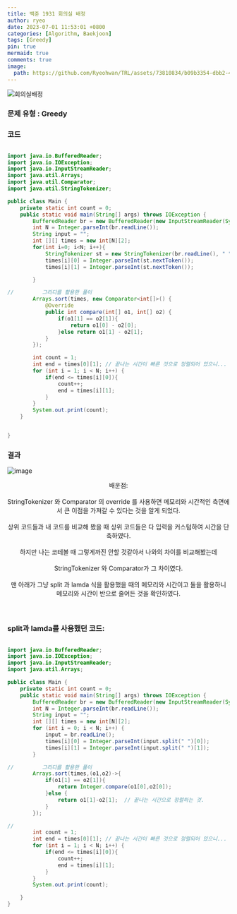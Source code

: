 ```yaml
---
title: 백준 1931 회의실 배정
author: ryeo
date: 2023-07-01 11:53:01 +0800
categories: [Algorithm, Baekjoon]
tags: [Greedy]
pin: true
mermaid: true
comments: true
image:
  path: https://github.com/Ryeohwan/TRL/assets/73810834/b09b3354-dbb2-4fef-807d-12836744f6d1
---
```


![회의실배정](https://github.com/Ryeohwan/TRL/assets/73810834/7da3e516-aa68-465e-b218-d20786ee2c70)

### 문제 유형 : Greedy

### 코드

```java

import java.io.BufferedReader;
import java.io.IOException;
import java.io.InputStreamReader;
import java.util.Arrays;
import java.util.Comparator;
import java.util.StringTokenizer;

public class Main {
    private static int count = 0;
    public static void main(String[] args) throws IOException {
        BufferedReader br = new BufferedReader(new InputStreamReader(System.in));
        int N = Integer.parseInt(br.readLine());
        String input = "";
        int [][] times = new int[N][2];
        for(int i=0; i<N; i++){
            StringTokenizer st = new StringTokenizer(br.readLine(), " ");
            times[i][0] = Integer.parseInt(st.nextToken());
            times[i][1] = Integer.parseInt(st.nextToken());

        }

//         그리디를 활용한 풀이
        Arrays.sort(times, new Comparator<int[]>() {
            @Override
            public int compare(int[] o1, int[] o2) {
                if(o1[1] == o2[1]){
                    return o1[0] - o2[0];
                }else return o1[1] - o2[1];
            }
        });

        int count = 1;
        int end = times[0][1]; // 끝나는 시간이 빠른 것으로 정렬되어 있으니...
        for (int i = 1; i < N; i++) {
            if(end <= times[i][0]){
                count++;
                end = times[i][1];
            }
        }
        System.out.print(count);
    }


}

```

### 결과

![image](https://github.com/Ryeohwan/TRL/assets/73810834/73f2edf1-e07e-4c7f-bd8e-383b5cd90c12)

<center>
배운점:
<br>
<br>
StringTokenizer 와 Comparator 의 override 를 사용하면 메모리와 시간적인 측면에서 큰 이점을 가져갈 수 있다는 것을 알게 되었다.
<br>
<br>
상위 코드들과 내 코드를 비교해 봤을 때 상위 코드들은 다 입력을 커스텀하여 시간을 단축하였다.
<br>
<br>
하지만 나는 코테볼 때 그렇게까진 안할 것같아서 나와의 차이를 비교해봤는데
<br>
<br>
StringTokenizer 와 Comparator가 그 차이였다.
<br>
<br>
맨 아래가 그냥 split 과 lamda 식을 활용했을 때의 메모리와 시간이고 둘을 활용하니 메모리와 시간이 반으로 줄어든 것을 확인하였다.

</center>

<br>
<br>

### split과 lamda를 사용했던 코드:

```java

import java.io.BufferedReader;
import java.io.IOException;
import java.io.InputStreamReader;
import java.util.Arrays;

public class Main {
    private static int count = 0;
    public static void main(String[] args) throws IOException {
        BufferedReader br = new BufferedReader(new InputStreamReader(System.in));
        int N = Integer.parseInt(br.readLine());
        String input = "";
        int [][] times = new int[N][2];
        for (int i = 0; i < N; i++) {
            input = br.readLine();
            times[i][0] = Integer.parseInt(input.split(" ")[0]);
            times[i][1] = Integer.parseInt(input.split(" ")[1]);
        }

//         그리디를 활용한 풀이
        Arrays.sort(times,(o1,o2)->{
            if(o1[1] == o2[1]){
                return Integer.compare(o1[0],o2[0]);
            }else {
                return o1[1]-o2[1];  // 끝나는 시간으로 정렬하는 것.
            }
        });

//
        int count = 1;
        int end = times[0][1]; // 끝나는 시간이 빠른 것으로 정렬되어 있으니...
        for (int i = 1; i < N; i++) {
            if(end <= times[i][0]){
                count++;
                end = times[i][1];
            }
        }
        System.out.print(count);

    }
}

```
